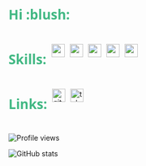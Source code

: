 <p style="font: 600 26px 'Segoe UI', Ubuntu, Sans-Serif; color: #41b883;">Hi :blush: </p> 

<div style="display:flex;">
<p  style="font: 600 26px 'Segoe UI', Ubuntu, Sans-Serif; color: #41b883;">Skills:</p> 
<div id="icon_data">

[<img height="26" width="26" src="https://cdn.jsdelivr.net/npm/simple-icons@v4/icons/python.svg" />](https://www.python.org/)
</div>
<div id="icon_data">

[<img height="26" width="26" src="https://cdn.jsdelivr.net/npm/simple-icons@v4/icons/flask.svg"/>](https://flask.palletsprojects.com/en/1.1.x/)
</div>
<div id="icon_data">

[<img height="26" width="26" src="https://cdn.jsdelivr.net/npm/simple-icons@v4/icons/docker.svg" />](https://www.docker.com/)
</div>
<div id="icon_data">

[<img height="26" width="26" src="https://cdn.jsdelivr.net/npm/simple-icons@v4/icons/nginx.svg" />](https://nginx.org/)
</div>
<div id="icon_data">

[<img height="26" width="26" src="https://cdn.jsdelivr.net/npm/simple-icons@v4/icons/mysql.svg" />](https://www.mysql.com/)
</div id="icon_data">
</div>

<div style="display:flex;">
<p style="font: 600 26px 'Segoe UI', Ubuntu, Sans-Serif; color: #41b883;">Links:</p>

<div id="icon_data">

[<img src='https://cdn.jsdelivr.net/npm/simple-icons@3.0.1/icons/github.svg' alt='github' height='26'>](https://github.com/JaysesS)
</div>
<div id="icon_data">

[<img src='https://cdn.jsdelivr.net/npm/simple-icons@3.0.1/icons/telegram.svg' alt='telegram' height='26'>](https://t.me/JayseSs)
</div>
</div>

![Profile views](https://gpvc.arturio.dev/JaysesS)

![GitHub stats](https://github-readme-stats.vercel.app/api?username=JaysesS&show_icons=true&theme=vue)  

<style>
#icon_data {
    margin-left:2%
}
</style>